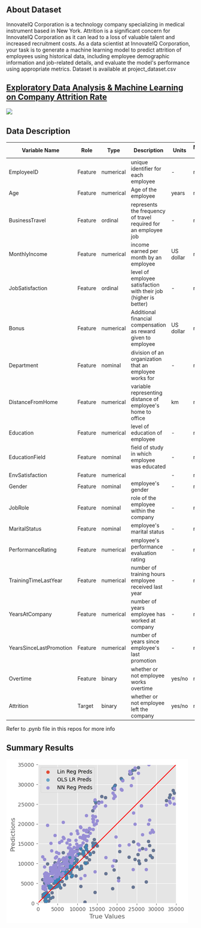 ## About Dataset

InnovateIQ Corporation is a technology company specializing in medical instrument based in New 
York. Attrition is a significant concern for InnovateIQ Corporation as it can lead to a loss of valuable 
talent and increased recruitment costs. As a data scientist at InnovateIQ Corporation, your task is to 
generate a machine learning model to predict attrition of employees using historical data, including 
employee demographic information and job-related details, and evaluate the model's performance using 
appropriate metrics. Dataset is available at project_dataset.csv

## <u>Exploratory Data Analysis & Machine Learning on Company Attrition Rate</u>
![](https://www.callcentrehelper.com/images/stories/2022/05/attrition-760.jpg)

## Data Description<a id='dd'></a>


|Variable Name |	Role	|Type	|Description	|Units	|Missing Values|
|--------------|------------|-------|---------------|-------|--------------|
|EmployeeID|Feature	| numerical	|  unique identifier for each employee	| -	|no|
|Age|Feature|numerical|  Age of the employee | years	|no|
| BusinessTravel |Feature	|ordinal|  represents the frequency of travel required for an employee job 	| -	|no|
| MonthlyIncome|Feature	| numerical | income earned per month by an employee	| US dollar	|no|
| JobSatisfaction |Feature	| ordinal	| level of employee satisfaction with their job (higher is better)	| -	|no|
| Bonus|Feature	| numerical	| Additional financial compensation as reward given to employee | US dollar |no|
| Department|Feature	| nominal	| division of an organization that an employee works for | -	|no|
|DistanceFromHome |Feature	| numerical	|variable representing distance of employee's home to office  | km	|no|
|Education |Feature	| numerical	| level of education of employee  | -	|no|
|EducationField |Feature	| nominal	|  field of study in which employee was educated | -	|no|
|EnvSatisfaction |Feature	| numerical	|  | -	|no|
|Gender |Feature	| nominal	| employee's gender  | -	|no|
|JobRole |Feature	|nominal 	| role of the employee within the company  | -	|no|
| MaritalStatus|Feature	| nominal	|  employee's marital status | -	|no|
|PerformanceRating |Feature	| numerical	| employee's performance evaluation rating  | -	|no|
| TrainingTimeLastYear|Feature	|numerical 	|  number of training hours employee received last year | -	|no|
| YearsAtCompany|Feature	| numerical	| number of years employee has worked at company  | -	|no|
|YearsSinceLastPromotion |Feature	|numerical 	| number of years since employee's last promotion  | -	|no|
|Overtime |Feature	| binary	| whether or not employee works overtime  | yes/no	|no|
|Attrition |Target	| binary	|  whether or not employee left the company | yes/no	|no|

Refer to .pynb file in this repos for more info

## Summary Results
![](https://github.com/muzzymoose/Data-Science-Projects/blob/main/EDA%20&%20ML%20predictions%20on%20Medical%20Cost%20Billed%20by%20Health%20Insurance/regressioncomparison.png?raw=true)
